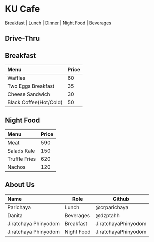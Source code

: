 # KU Cafe

[Breakfast](#Breakfast) | [Lunch](#Lunch) | [Dinner](#Dinner) | [Night Food](#Nigth-Food) | [Beverages](#Beverages)
## Drive-Thru

## Breakfast

| Menu               | Price |
|:-------------------|-------|
| Waffles            | 60    |
| Two Eggs Breakfast | 35    |
| Cheese Sandwich    | 30    |
| Black Coffee(Hot/Cold)     | 50    |

## Night Food

| Menu                      | Price |
|:--------------------------|-------|
| Meat                      | 590   |
| Salads Kale               | 150   |
| Truffle Fries             | 620   |
| Nachos                    | 120   |


## About Us
| Name      | Role      | Github          |
|:----------|-----------|-----------------|
| Parichaya | Lunch     | @crparichaya    |
| Danita | Beverages | @dzptahh            |
| Jiratchaya Phinyodom | Breakfast | JiratchayaPhinyodom |
| Jiratchaya Phinyodom | Night Food | JiratchayaPhinyodom |


